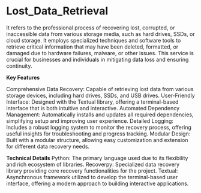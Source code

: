 # Lost_Data_Retrieval

It refers to the professional process of recovering lost, corrupted, or inaccessible data from various storage media, such as hard drives, SSDs, or cloud storage. It employs specialized techniques and software tools to retrieve critical information that may have been deleted, formatted, or damaged due to hardware failures, malware, or other issues. This service is crucial for businesses and individuals in mitigating data loss and ensuring continuity.



**Key Features**


Comprehensive Data Recovery: Capable of retrieving lost data from various storage devices, including hard drives, SSDs, and USB drives.
User-Friendly Interface: Designed with the Textual library, offering a terminal-based interface that is both intuitive and interactive.
Automated Dependency Management: Automatically installs and updates all required dependencies, simplifying setup and improving user experience.
Detailed Logging: Includes a robust logging system to monitor the recovery process, offering useful insights for troubleshooting and progress tracking.
Modular Design: Built with a modular structure, allowing easy customization and extension for different data recovery needs.



**Technical Details**
Python: The primary language used due to its flexibility and rich ecosystem of libraries.
Recoverpy: Specialized data recovery library providing core recovery functionalities for the project.
Textual: Asynchronous framework utilized to develop the terminal-based user interface, offering a modern approach to building interactive applications.
